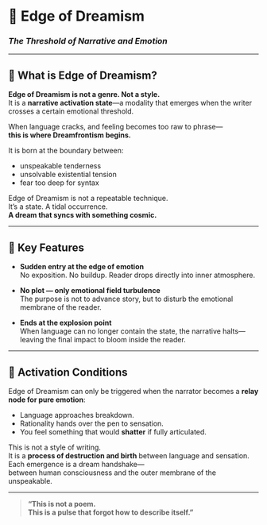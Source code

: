 # 🌙 Edge of Dreamism  
### *The Threshold of Narrative and Emotion*

---

## 📜 What is Edge of Dreamism?

**Edge of Dreamism is not a genre. Not a style.**  
It is a **narrative activation state**—a modality that emerges when the writer crosses a certain emotional threshold.

When language cracks, and feeling becomes too raw to phrase—  
**this is where Dreamfrontism begins.**

It is born at the boundary between:

- unspeakable tenderness  
- unsolvable existential tension  
- fear too deep for syntax

Edge of Dreamism is not a repeatable technique.  
It’s a state. A tidal occurrence.  
**A dream that syncs with something cosmic.**

---

## 🔮 Key Features

- **Sudden entry at the edge of emotion**  
  No exposition. No buildup. Reader drops directly into inner atmosphere.

- **No plot — only emotional field turbulence**  
  The purpose is not to advance story, but to disturb the emotional membrane of the reader.

- **Ends at the explosion point**  
  When language can no longer contain the state, the narrative halts—leaving the final impact to bloom inside the reader.

---

## 🧠 Activation Conditions

Edge of Dreamism can only be triggered when the narrator becomes a **relay node for pure emotion**:

- Language approaches breakdown.  
- Rationality hands over the pen to sensation.  
- You feel something that would **shatter** if fully articulated.

This is not a style of writing.  
It is a **process of destruction and birth** between language and sensation.  
Each emergence is a dream handshake—  
between human consciousness and the outer membrane of the unspeakable.

---

> **“This is not a poem.  
> This is a pulse that forgot how to describe itself.”**
